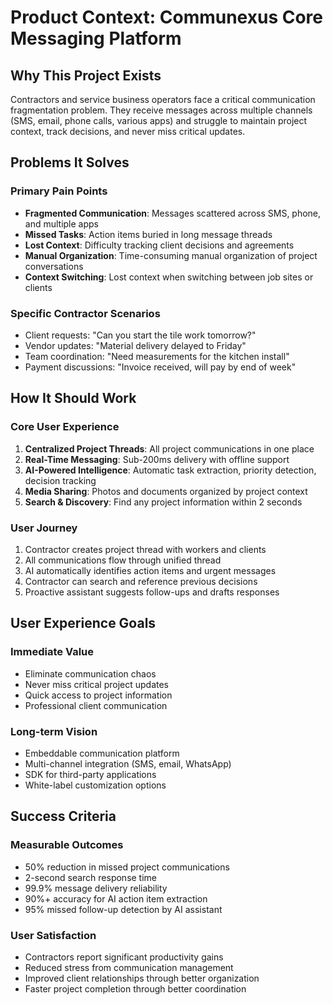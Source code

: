 # Product Context: Communexus Core Messaging Platform

## Why This Project Exists

Contractors and service business operators face a critical communication fragmentation problem. They receive messages across multiple channels (SMS, email, phone calls, various apps) and struggle to maintain project context, track decisions, and never miss critical updates.

## Problems It Solves

### Primary Pain Points
- **Fragmented Communication**: Messages scattered across SMS, phone, and multiple apps
- **Missed Tasks**: Action items buried in long message threads
- **Lost Context**: Difficulty tracking client decisions and agreements
- **Manual Organization**: Time-consuming manual organization of project conversations
- **Context Switching**: Lost context when switching between job sites or clients

### Specific Contractor Scenarios
- Client requests: "Can you start the tile work tomorrow?"
- Vendor updates: "Material delivery delayed to Friday"
- Team coordination: "Need measurements for the kitchen install"
- Payment discussions: "Invoice received, will pay by end of week"

## How It Should Work

### Core User Experience
1. **Centralized Project Threads**: All project communications in one place
2. **Real-Time Messaging**: Sub-200ms delivery with offline support
3. **AI-Powered Intelligence**: Automatic task extraction, priority detection, decision tracking
4. **Media Sharing**: Photos and documents organized by project context
5. **Search & Discovery**: Find any project information within 2 seconds

### User Journey
1. Contractor creates project thread with workers and clients
2. All communications flow through unified thread
3. AI automatically identifies action items and urgent messages
4. Contractor can search and reference previous decisions
5. Proactive assistant suggests follow-ups and drafts responses

## User Experience Goals

### Immediate Value
- Eliminate communication chaos
- Never miss critical project updates
- Quick access to project information
- Professional client communication

### Long-term Vision
- Embeddable communication platform
- Multi-channel integration (SMS, email, WhatsApp)
- SDK for third-party applications
- White-label customization options

## Success Criteria

### Measurable Outcomes
- 50% reduction in missed project communications
- 2-second search response time
- 99.9% message delivery reliability
- 90%+ accuracy for AI action item extraction
- 95% missed follow-up detection by AI assistant

### User Satisfaction
- Contractors report significant productivity gains
- Reduced stress from communication management
- Improved client relationships through better organization
- Faster project completion through better coordination

